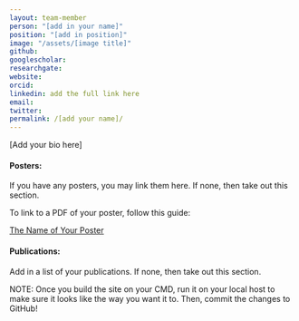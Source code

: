 ```yaml
---
layout: team-member
person: "[add in your name]"
position: "[add in position]"
image: "/assets/[image title]"
github: 
googlescholar: 
researchgate: 
website: 
orcid: 
linkedin: add the full link here
email:
twitter:
permalink: /[add your name]/
---
```


[Add your bio here]

#### Posters:

If you have any posters, you may link them here. If none, then take out this section.

To link to a PDF of your poster, follow this guide:

[The Name of Your Poster](/research_images/name_of_poster.pdf/)

#### Publications:

Add in a list of your publications. If none, then take out this section.

NOTE: Once you build the site on your CMD, run it on your local host to make sure it looks like the way you want it to. Then, commit the changes to GitHub!